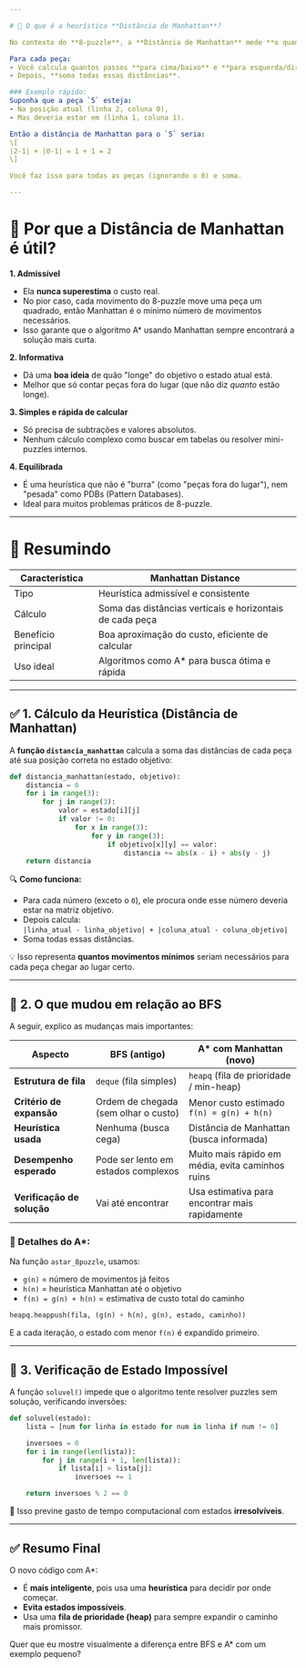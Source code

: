 ```yaml
---

# 🎯 O que é a heurística **Distância de Manhattan**?

No contexto do **8-puzzle**, a **Distância de Manhattan** mede **o quanto cada peça está "longe" da posição correta**, somando apenas **movimentos horizontais e verticais** (não pode ir na diagonal, como em ruas de um bairro quadriculado — daí o nome "Manhattan").

Para cada peça:
- Você calcula quantos passos **para cima/baixo** e **para esquerda/direita** seriam necessários para colocá-la no lugar correto.
- Depois, **soma todas essas distâncias**.

### Exemplo rápido:
Suponha que a peça `5` esteja:
- Na posição atual (linha 2, coluna 0),
- Mas deveria estar em (linha 1, coluna 1).

Então a distância de Manhattan para o `5` seria:
\[
|2-1| + |0-1| = 1 + 1 = 2
\]

Você faz isso para todas as peças (ignorando o 0) e soma.

---
```


# 🚀 Por que a Distância de Manhattan é útil?

**1. Admissível**
- Ela **nunca superestima** o custo real.
- No pior caso, cada movimento do 8-puzzle move uma peça um quadrado, então Manhattan é o mínimo número de movimentos necessários.
- Isso garante que o algoritmo A* usando Manhattan sempre encontrará a solução mais curta.

**2. Informativa**
- Dá uma **boa ideia** de quão "longe" do objetivo o estado atual está.
- Melhor que só contar peças fora do lugar (que não diz *quanto* estão longe).

**3. Simples e rápida de calcular**
- Só precisa de subtrações e valores absolutos.
- Nenhum cálculo complexo como buscar em tabelas ou resolver mini-puzzles internos.

**4. Equilibrada**
- É uma heurística que não é "burra" (como "peças fora do lugar"), nem "pesada" como PDBs (Pattern Databases).
- Ideal para muitos problemas práticos de 8-puzzle.

---

# 🎯 Resumindo

| Característica        | Manhattan Distance                         |
|------------------------|--------------------------------------------|
| Tipo                   | Heurística admissível e consistente        |
| Cálculo                | Soma das distâncias verticais e horizontais de cada peça |
| Benefício principal    | Boa aproximação do custo, eficiente de calcular |
| Uso ideal              | Algoritmos como A* para busca ótima e rápida |

---

## ✅ **1. Cálculo da Heurística (Distância de Manhattan)**

A **função `distancia_manhattan`** calcula a soma das distâncias de cada peça até sua posição correta no estado objetivo:

```python
def distancia_manhattan(estado, objetivo):
    distancia = 0
    for i in range(3):
        for j in range(3):
            valor = estado[i][j]
            if valor != 0:
                for x in range(3):
                    for y in range(3):
                        if objetivo[x][y] == valor:
                            distancia += abs(x - i) + abs(y - j)
    return distancia
```

🔍 **Como funciona:**
- Para cada número (exceto o `0`), ele procura onde esse número deveria estar na matriz objetivo.
- Depois calcula:  
  `|linha_atual - linha_objetivo| + |coluna_atual - coluna_objetivo|`
- Soma todas essas distâncias.

💡 Isso representa **quantos movimentos mínimos** seriam necessários para cada peça chegar ao lugar certo.

---

## 🔁 **2. O que mudou em relação ao BFS**

A seguir, explico as mudanças mais importantes:

| Aspecto                     | BFS (antigo)                               | A* com Manhattan (novo)                             |
|----------------------------|---------------------------------------------|-----------------------------------------------------|
| **Estrutura de fila**      | `deque` (fila simples)                     | `heapq` (fila de prioridade / min-heap)             |
| **Critério de expansão**   | Ordem de chegada (sem olhar o custo)       | Menor custo estimado `f(n) = g(n) + h(n)`           |
| **Heurística usada**       | Nenhuma (busca cega)                       | Distância de Manhattan (busca informada)            |
| **Desempenho esperado**    | Pode ser lento em estados complexos        | Muito mais rápido em média, evita caminhos ruins    |
| **Verificação de solução** | Vai até encontrar                          | Usa estimativa para encontrar mais rapidamente      |

### 🧠 Detalhes do A*:

Na função `astar_8puzzle`, usamos:

- `g(n)` = número de movimentos já feitos
- `h(n)` = heurística Manhattan até o objetivo
- `f(n) = g(n) + h(n)` = estimativa de custo total do caminho

```python
heapq.heappush(fila, (g(n) + h(n), g(n), estado, caminho))
```

E a cada iteração, o estado com menor `f(n)` é expandido primeiro.

---

## 🚫 **3. Verificação de Estado Impossível**

A função `soluvel()` impede que o algoritmo tente resolver puzzles sem solução, verificando inversões:

```python
def soluvel(estado):
    lista = [num for linha in estado for num in linha if num != 0]

    inversoes = 0
    for i in range(len(lista)):
        for j in range(i + 1, len(lista)):
            if lista[i] > lista[j]:
                inversoes += 1

    return inversoes % 2 == 0
```

📌 Isso previne gasto de tempo computacional com estados **irresolvíveis**.

---

## ✅ **Resumo Final**

O novo código com A*:
- É **mais inteligente**, pois usa uma **heurística** para decidir por onde começar.
- **Evita estados impossíveis**.
- Usa uma **fila de prioridade (heap)** para sempre expandir o caminho mais promissor.

Quer que eu mostre visualmente a diferença entre BFS e A* com um exemplo pequeno?
